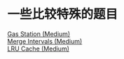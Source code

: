 # 一些比较特殊的题目

<a href="src/1-500/134">Gas Station (Medium)</a><br>
<a href="src/1-500/56">Merge Intervals (Medium)</a><br>
<a href="src/1-500/146">LRU Cache (Medium)</a><br>